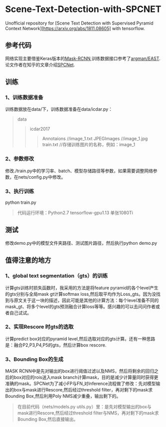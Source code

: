 # Scene-Text-Detection-with-SPCNET
Unofficial repository for [Scene Text Detection with Supervised Pyramid Context Network][https://arxiv.org/abs/1811.08605] with tensorflow.
## 参考代码
网络实现主要借鉴Keras版本的[Mask-RCNN](https://github.com/matterport/Mask_RCNN.git),训练数据接口参考了[argman/EAST](https://github.com/argman/EAST).论文作者在知乎的文章介绍[SPCNet](https://zhuanlan.zhihu.com/p/51397423).
## 训练
### 1、训练数据准备
训练数据放在data/下，训练数据准备在data/icdar.py：
>data
>>icdar2017
>>>Annotaions  //image_1.txt
>>>JPEGImages  //image_1.jpg
>>>train.txt   //存储训练图片的名称，例如：image_1
### 2、参数修改
修改./train.py中的学习率、batch、模型存储路径等参数，如果需要调整网络参数，在nets/config.py中修改。
### 3、执行训练
python train.py
> 代码运行环境：Python2.7 tensorflow-gpu1.13 单张1080Ti
## 测试
修改demo.py中的模型文件夹路径、测试图片路径，然后执行python demo.py
## 值得注意的地方
### 1、global text segmentation（gts）的训练
计算gts训练时损失函数时，我采用的方法是将feature pyramid的各个level产生的gts分别与全局mask gt计算softmax loss,然后取平均作为Loss_gts。因为没找到与原文关于这一块的描述，因此可能是其他的计算方法：每个level准备不同的mask_gt、将多个level的gts预测融合计算loss等等。感兴趣的可以去问问作者或者自己试试。
### 2、实现Rescore 时gts的选取
计算predict box对应的pyramid level,然后选取对应的gts计算。还有一种思路是：融合P2,P3,P4,P5的gts，然后计算box rescore.
### 3、Bounding Box的生成
MASK RCNN中是先对输出的box进行阈值过滤以及NMS，然后将剩余的回归之后的box对应的rois送入mask branch计算mask，目的是减少计算量同时获得更准确的mask。SPCNet为了减小FP与FN,对Inference流程做了修改：先对模型输出的box与mask进行Rescore,然后经过threshold filter，再对剩下的mask求Bounding Box,然后利用Poly NMS减少重叠，输出剩下的。
> 在目前代码（nets/models.py utils.py）里：是先对模型输出的box与mask进行Rescore,然后经过threshold filter与NMS，再对剩下的mask求Bounding Box,然后直接输出。
